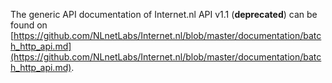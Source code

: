 The generic API documentation of Internet.nl API v1.1 (**deprecated**) can be found on 
[https://github.com/NLnetLabs/Internet.nl/blob/master/documentation/batch_http_api.md](https://github.com/NLnetLabs/Internet.nl/blob/master/documentation/batch_http_api.md). 

